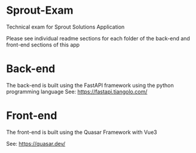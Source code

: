 # Sprout-Exam
Technical exam for Sprout Solutions Application

Please see individual readme sections for each folder of the back-end and front-end sections of this app


# Back-end
The back-end is built using the FastAPI framework  using the python programming language
See: https://fastapi.tiangolo.com/

# Front-end
The front-end is built using the Quasar Framework with Vue3

See: https://quasar.dev/
